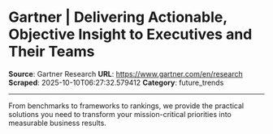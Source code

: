 # Gartner | Delivering Actionable, Objective Insight to Executives and Their Teams

**Source**: Gartner Research
**URL**: https://www.gartner.com/en/research
**Scraped**: 2025-10-10T06:27:32.579412
**Category**: future_trends

---

From benchmarks to frameworks to rankings, we provide the practical solutions you need to transform your mission-critical priorities into measurable business results.
